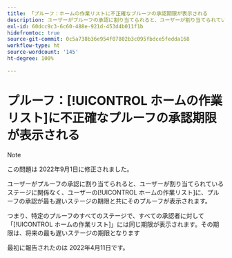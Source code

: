 ```yaml
---
title: 「プルーフ：ホームの作業リストに不正確なプルーフの承認期限が表示される
description: ユーザーがプルーフの承認に割り当てられると、ユーザーが割り当てられているステージに関係なく、ユーザーのホームの作業リストに、プルーフの承認が最も遅いステージの期限と共にそのプルーフが表示されます。
exl-id: 60dcc9c3-6c60-488e-921d-453d4b011f1b
hidefromtoc: true
source-git-commit: 0c5a738b36e954f07802b3c095fbdce5fedda168
workflow-type: ht
source-wordcount: '145'
ht-degree: 100%

---
```


# プルーフ：[!UICONTROL ホームの作業リスト]に不正確なプルーフの承認期限が表示される

>[!NOTE]
>
>この問題は 2022年9月1日に修正されました。

ユーザーがプルーフの承認に割り当てられると、ユーザーが割り当てられているステージに関係なく、ユーザーの[!UICONTROL ホームの作業リスト]に、プルーフの承認が最も遅いステージの期限と共にそのプルーフが表示されます。

つまり、特定のプルーフのすべてのステージで、すべての承認者に対して「[!UICONTROL ホームの作業リスト]」には同じ期限が表示されます。その期限は、将来の最も遅いステージの期限となります

最初に報告されたのは 2022年4月11日です。
